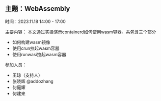 ## 主题：WebAssembly

时间：2023.11.18 14:00 - 17:00

主要内容：
本文通过实操演示containerd如何使用wasm容器。共包含三个部分
- 如何构建wasm镜像
- 使用crun拉起wasm容器
- 使用runwasi拉起wasm容器

参加人员：
- 王琼（支持人）
- 张晓辉 @addozhang
- 何庭耀
- 何建来